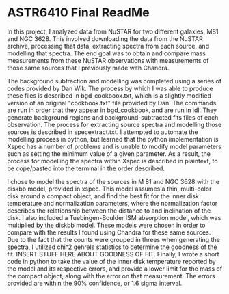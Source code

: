# ASTR6410 Final ReadMe
In this project, I analyzed data from NuSTAR for two different galaxies, M81 and NGC 3628. This involved downloading the data from the NuSTAR archive, processing that data, extracting spectra from each source, and modelling that spectra. The end goal was to obtain and compare mass measurements from these NuSTAR observations with measurements of those same sources that I previously made with Chandra.

The background subtraction and modelling was completed using a series of codes provided by Dan Wik. The process by which I was able to produce these files is described in bgd_cookboox.txt, which is a slightly modified version of an original "cookbook.txt" file provided by Dan. The commands are run in order that they appear in bgd_cookbook, and are run in idl. They generate background regions and background-subtracted fits files of each observation. The process for extracting source spectra and modelling those sources is described in specextract.txt. I attempted to automate the modelling process in python, but learned that the python implementation is Xspec has a number of problems and is unable to modify model parameters such as setting the minimum value of a given parameter. As a result, the process for modelling the spectra within Xspec is described in plaintext, to be cope/pasted into the terminal in the order described. 

I chose to model the spectra of the sources in M 81 and NGC 3628 with the diskbb model, provided in xspec. This model assumes a thin, multi-color disk around a compact object, and find the best fit for the inner disk temperature and normalization parameters, where the normalization factor describes the relationship between the distance to and inclination of the disk. I also included a Tuebingen-Boulder ISM absorption model, which was multiplied by the diskbb model. These models were chosen in order to compare with the results I found using Chandra for these same sources. Due to the fact that the counts were grouped in threes when generating the spectra, I utilized chi^2 gehrels statistics to determine the goodness of the fit. INSERT STUFF HERE ABOUT GOODNESS OF FIT. Finally, I wrote a short code in python to take the value of the inner disk temperature reported by the model and its respective errors, and provide a lower limit for the mass of the compact object, along with the error on that measurement. The errors provided are within the 90% confidence, or 1.6 sigma interval. 
